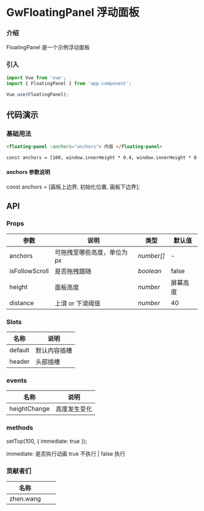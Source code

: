 # GwFloatingPanel 浮动面板

### 介绍

FloatingPanel 是一个示例浮动面板

### 引入

```js
import Vue from 'vue';
import { FloatingPanel } from 'app-component';

Vue.use(FloatingPanel);
```

## 代码演示

### 基础用法

```html
<floating-panel :anchors="anchors"> 内容 </floating-panel>

const anchors = [100, window.innerHeight * 0.4, window.innerHeight * 0.8];
```

#### anchors 参数说明

const anchors = [画板上边界, 初始化位置, 画板下边界];

## API

### Props


| 参数           | 说明                        | 类型       | 默认值   |
| -------------- | --------------------------- | ---------- | -------- |
| anchors        | 可拖拽至哪些高度，单位为 px | _number[]_ | -        |
| isFollowScroll | 是否拖拽跟随                | _boolean_  | false     |
| height         | 面板高度                    | _number_   | 屏幕高度 |
| distance       | 上滑 or 下滑阈值            | _number_   | 40       |

### Slots

| 名称    | 说明         |
| ------- | ------------ |
| default | 默认内容插槽 |
| header  | 头部插槽     |

### events

| 名称         | 说明         |
| ------------ | ------------ |
| heightChange | 高度发生变化 |

### methods

setTop(100, { immediate: true });

immediate: 是否执行动画 true 不执行 | false 执行

### 贡献者们

| 名称      |     |     |
| --------- | --- | --- |
| zhen.wang |     |     |
